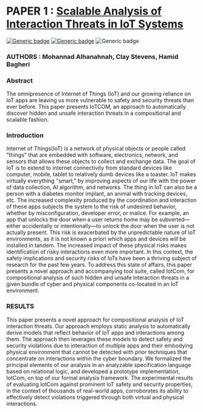 # PAPER 1 : [Scalable Analysis of Interaction Threats in IoT Systems](./paper1/readme.md "View Submission")

[![Generic badge](https://img.shields.io/badge/Conference-ISSTA%202020-orange.svg)](https://conf.researchr.org/home/issta-2020) [![Generic badge](https://img.shields.io/badge/Track-Technical%20Papers-orange.svg)](https://conf.researchr.org/track/issta-2020/issta-2020-papers) ![Generic badge](https://img.shields.io/badge/When-Tue%2021%20Jul%202020%2013%3A50%20--%2014%3A10-orange.svg)

### **AUTHORS :** Mohannad Alhanahnah, Clay Stevens, Hamid Bagheri


### **Abstract**

The omnipresence of Internet of Things (IoT) and our growing reliance on IoT apps are leaving us more vulnerable to safety and security threats than ever before. This paper presents IoTCOM, an approach to automatically discover hidden and unsafe interaction threats in a compositional and scalable fashion.

### **Introduction**

Internet of Things(IoT) is a network of physical objects or people called "things" that are embedded with software, electronics, network, and sensors that allows these objects to collect and exchange data. The goal of IoT is to extend to internet connectivity from standard devices like computer, mobile, tablet to relatively dumb devices like a toaster.
IoT makes virtually everything "smart," by improving aspects of our life with the power of data collection, AI algorithm, and networks. The thing in IoT can also be a person with a diabetes monitor implant, an animal with tracking devices, etc.
The increased complexity produced by the coordination and interaction of these apps subjects the system to the risk of undesired behavior, whether by misconfiguration, developer error, or malice. For example, an app that unlocks the door when a user returns home may be subverted—either accidentally or intentionally—to unlock the door when the user is not actually present. This risk is exacerbated by the unpredictable nature of IoT environments, as it is not known a priori which apps and devices will be installed in tandem. The increased impact of these physical risks makes identification of risky interactions even 
more important. 
In this context, the safety implications and security risks of IoTs have been a thriving subject of research for the past few years. To address this state of affairs, this paper presents a novel approach and accompanying tool suite, called IotCom, for compositional analysis of such hidden and unsafe interaction threats in a given bundle of cyber and physical components co-located in an IoT environment.


### **RESULTS**

This paper presents a novel approach for compositional analysis of IoT interaction threats. Our approach employs static analysis to automatically derive models that reflect behavior of IoT apps and interactions among them. The approach then leverages these models to detect safety and security violations due to interaction of multiple apps and their embodying physical environment that cannot be detected with prior techniques that concentrate on interactions within the cyber boundary. We formalized the principal elements of our analysis in an analyzable specification language based on relational logic, and developed a prototype implementation, IotCom, on top of our formal analysis framework. The experimental results of evaluating IotCom against prominent IoT safety and security properties, in the context of thousands of real-world apps, corroborates its ability to effectively detect violations triggered through both virtual and physical interactions.
